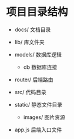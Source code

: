 # 项目目录结构

- docs/ 文档目录

- lib/  库文件夹  

- models/ 数据库逻辑
  - db  数据库连接

- router/ 后端路由

- src/ 代码目录

- static/ 静态文件目录
  - images/ 图片资源

- app.js  后端入口文件